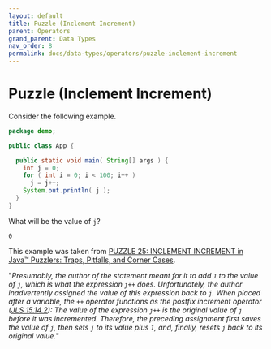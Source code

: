 ```yaml
---
layout: default
title: Puzzle (Inclement Increment)
parent: Operators
grand_parent: Data Types
nav_order: 8
permalink: docs/data-types/operators/puzzle-inclement-increment
---
```


# Puzzle (Inclement Increment)

Consider the following example.

```java
package demo;

public class App {

  public static void main( String[] args ) {
    int j = 0;
    for ( int i = 0; i < 100; i++ )
      j = j++;
    System.out.println( j );
  }
}
```

What will be the value of `j`?

```
0
```

This example was taken from [PUZZLE 25: INCLEMENT INCREMENT in Java™ Puzzlers: Traps, Pitfalls, and Corner Cases](https://learning.oreilly.com/library/view/javatm-puzzlers-traps/032133678X/ch04.html).

"_Presumably, the author of the statement meant for it to add `1` to the value of `j`, which is what the expression `j++` does.  Unfortunately, the author inadvertently assigned the value of this expression back to `j`.  When placed after a variable, the `++` operator functions as the postfix increment operator ([JLS 15.14.2](https://docs.oracle.com/javase/specs/jls/se14/html/jls-15.html#jls-15.14.2)): The value of the expression `j++` is the original value of `j` before it was incremented.  Therefore, the preceding assignment first saves the value of `j`, then sets `j` to its value plus `1`, and, finally, resets `j` back to its original value._"
